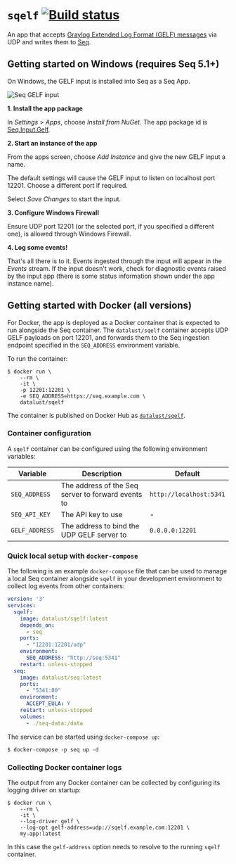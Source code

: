 # `sqelf` [![Build status](https://ci.appveyor.com/api/projects/status/t32q67tvbvsgjxck?svg=true)](https://ci.appveyor.com/project/datalust/sqelf)

An app that accepts [Graylog Extended Log Format (GELF) messages](http://docs.graylog.org/en/2.5/pages/gelf.html) via UDP and writes them to [Seq](https://datalust.co/seq).

## Getting started on Windows (requires Seq 5.1+)

On Windows, the GELF input is installed into Seq as a Seq App.

![Seq GELF input](https://raw.githubusercontent.com/datalust/sqelf/master/asset/app-screenshot.png)

**1. Install the app package**

In _Settings_ > _Apps_, choose _Install from NuGet_. The app package id is [Seq.Input.Gelf](https://nuget.org/packages/Seq.Input.Gelf).

**2. Start an instance of the app**

From the apps screen, choose _Add Instance_ and give the new GELF input a name.

The default settings will cause the GELF input to listen on localhost port 12201. Choose a different port if required.

Select _Save Changes_ to start the input.

**3. Configure Windows Firewall**

Ensure UDP port 12201 (or the selected port, if you specified a different one), is allowed through Windows Firewall.

**4. Log some events!**

That's all there is to it. Events ingested through the input will appear in the _Events_ stream. If the input doesn't work, check for diagnostic events raised by the input app (there is some status information shown under the app instance name).

## Getting started with Docker (all versions)

For Docker, the app is deployed as a Docker container that is expected to run alongside the Seq container. The `datalust/sqelf` container accepts UDP GELF payloads on port 12201, and forwards them to the Seq ingestion endpoint specified in the `SEQ_ADDRESS` environment variable.

To run the container:

```shell
$ docker run \
    --rm \
    -it \
    -p 12201:12201 \
    -e SEQ_ADDRESS=https://seq.example.com \
    datalust/sqelf
```

The container is published on Docker Hub as [`datalust/sqelf`](https://hub.docker.com/r/datalust/sqelf).

### Container configuration

A `sqelf` container can be configured using the following environment variables:

| Variable | Description | Default |
| -------- | ----------- | ------- |
| `SEQ_ADDRESS`| The address of the Seq server to forward events to | `http://localhost:5341` |
| `SEQ_API_KEY` | The API key to use | - |
| `GELF_ADDRESS` | The address to bind the UDP GELF server to | `0.0.0.0:12201`

### Quick local setup with `docker-compose`

The following is an example `docker-compose` file that can be used to manage a local Seq container alongside `sqelf` in your development environment to collect log events from other containers:

```yaml
version: '3'
services:
  sqelf:
    image: datalust/sqelf:latest
    depends_on:
      - seq
    ports:
      - "12201:12201/udp"
    environment:
      SEQ_ADDRESS: "http://seq:5341"
    restart: unless-stopped
  seq:
    image: datalust/seq:latest
    ports:
      - "5341:80"
    environment:
      ACCEPT_EULA: Y
    restart: unless-stopped
    volumes:
      - ./seq-data:/data
```

The service can be started using `docker-compose up`:

```shell
$ docker-compose -p seq up -d
```

### Collecting Docker container logs

The output from any Docker container can be collected by configuring its logging driver on startup:

```shell
$ docker run \
    --rm \
    -it \
    --log-driver gelf \
    --log-opt gelf-address=udp://sqelf.example.com:12201 \
    my-app:latest
```

In this case the `gelf-address` option needs to resolve to the running `sqelf` container.

